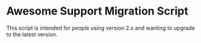 # Awesome Support Migration Script

This script is intended for people using version 2.x and wanting to upgrade to the latest version.
